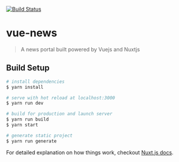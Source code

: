 [![Build Status](https://travis-ci.org/quannt/vue-news.svg?branch=develop)](https://travis-ci.org/quannt/vue-news)

# vue-news

> A news portal built powered by Vuejs and Nuxtjs

## Build Setup

``` bash
# install dependencies
$ yarn install

# serve with hot reload at localhost:3000
$ yarn run dev

# build for production and launch server
$ yarn run build
$ yarn start

# generate static project
$ yarn run generate
```

For detailed explanation on how things work, checkout [Nuxt.js docs](https://nuxtjs.org).
